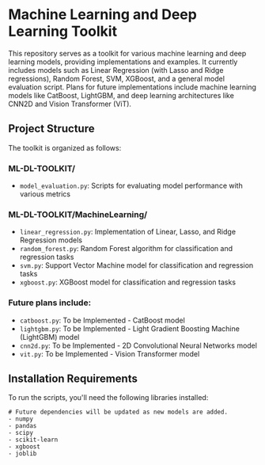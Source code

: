 # Machine Learning and Deep Learning Toolkit

This repository serves as a toolkit for various machine learning and deep learning models, providing implementations and examples. It currently includes models such as Linear Regression (with Lasso and Ridge regressions), Random Forest, SVM, XGBoost, and a general model evaluation script. Plans for future implementations include machine learning models like CatBoost, LightGBM, and deep learning architectures like CNN2D and Vision Transformer (ViT).

## Project Structure

The toolkit is organized as follows:

### ML-DL-TOOLKIT/
- `model_evaluation.py`: Scripts for evaluating model performance with various metrics

### ML-DL-TOOLKIT/MachineLearning/
- `linear_regression.py`: Implementation of Linear, Lasso, and Ridge Regression models
- `random_forest.py`: Random Forest algorithm for classification and regression tasks
- `svm.py`: Support Vector Machine model for classification and regression tasks
- `xgboost.py`: XGBoost model for classification and regression tasks

### Future plans include:

- `catboost.py`: To be Implemented - CatBoost model
- `lightgbm.py`: To be Implemented - Light Gradient Boosting Machine (LightGBM) model
- `cnn2d.py`: To be Implemented - 2D Convolutional Neural Networks model
- `vit.py`: To be Implemented - Vision Transformer model

## Installation Requirements

To run the scripts, you'll need the following libraries installed:
```
# Future dependencies will be updated as new models are added.
- numpy
- pandas
- scipy
- scikit-learn
- xgboost
- joblib
```
